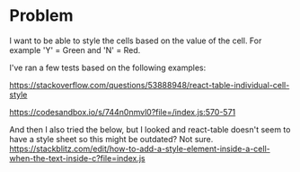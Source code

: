 # Problem
I want to be able to style the cells based on the value of the cell. For example 'Y' = Green and 'N' = Red.

I've ran a few tests based on the following examples:

https://stackoverflow.com/questions/53888948/react-table-individual-cell-style

https://codesandbox.io/s/744n0nmvl0?file=/index.js:570-571 

And then I also tried the below, but I looked and react-table doesn't seem to have a style sheet so this might be outdated? Not sure.
https://stackblitz.com/edit/how-to-add-a-style-element-inside-a-cell-when-the-text-inside-c?file=index.js




